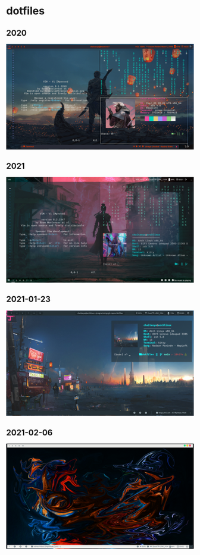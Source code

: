 # dotfiles
## 2020
![screenshot](screenshot/2020.png)
## 2021
![screenshot](screenshot/2021-01.png)
## 2021-01-23
![screenshot](screenshot/2021-01-23[2].png)
## 2021-02-06
![screenshot](screenshot/2021-02-06.png)
